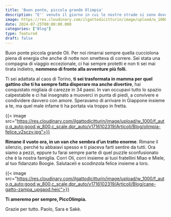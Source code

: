 ```yaml
---
title: 'Buon ponte, piccola grande Olimpia'
description: "E'' venuto il giorno in cui le nostre strade si sono dovute separare. Ti ameremo per sempre, PiccOlimpia. Grazie per tutto. Paolo, Sara e Sakè."
image: https://res.cloudinary.com/ilgattodicitturin/image/upload/w_1000/f_auto,q_auto:good,w_800,c_scale,dpr_auto/v1716102319/Articoli/Blog/olimpia_xhggul.jpg
date: 2024-07-25T00:00:00.000
categories: ["Blog"]
type: featured
draft: false
---
```


Buon ponte piccola grande Oli. Per noi rimarrai sempre quella cucciolona piena di energia che anche di notte non smetteva di correre. Sei stata una compagna di viaggio eccezionale, ci hai sempre protetti e non ti sei mai tirata indietro, **nemmeno di fronte alla avventure più folli.** 

Ti sei adattata al caos di Torino, **ti sei trasformata in mamma per quel gattino che ti ha sempre fatta disperare ma anche divertire**, hai conquistato migliaia di carezze in 34 paesi. In van occupavi tutto lo spazio calpestabile e ci hai insegnato a muoverci in punta di piedi, a convivere e condividere davvero con amore. Speravamo di arrivare in Giappone insieme a te, ma quel male infame ti ha portata via troppo in fretta.

{{< image src="https://res.cloudinary.com/ilgattodicitturin/image/upload/w_1000/f_auto,q_auto:good,w_800,c_scale,dpr_auto/v1716102319/Articoli/Blog/olimpia-felice_v2sczv.jpg">}}

**Rimane il vuoto ora, in un van che sembra d’un tratto enorme**. Rimane il silenzio, perché tu abbaiavi spesso e ti piaceva farti sentire da tutti. Ora siamo a pezzi, eppure tu farai sempre parte di quel puzzle sconfusionato che è la nostra famiglia. Corri Oli, corri insieme ai tuoi fratellini Miao e Miele, al tuo fidanzato Boogie. Salutaceli e scodinzola felice insieme a loro. 

{{< image src="https://res.cloudinary.com/ilgattodicitturin/image/upload/w_1000/f_auto,q_auto:good,w_800,c_scale,dpr_auto/v1716102319/Articoli/Blog/cane-gatto-zampa_upgaod.heic">}}

**Ti ameremo per sempre, PiccOlimpia.**

Grazie per tutto. Paolo, Sara e Sakè. 